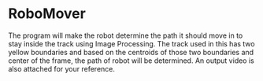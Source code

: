 # RoboMover

The program will make the robot determine the path it should move in to stay inside the track using Image Processing. 
The track used in this has two yellow boundaries and based on the centroids of those two boundaries and center of the frame, the path of robot will be determined.
An output video is also attached for your reference. 
